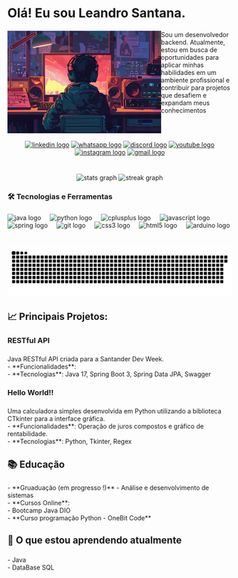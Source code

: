 <h1 align="left">Olá! Eu sou Leandro Santana.</h1>

###

<img align="left" height="230" src="img/imgProg.jpg"  />

###

<p align="left">Sou um desenvolvedor backend. Atualmente, estou em busca de oportunidades para aplicar minhas habilidades em um ambiente profissional e contribuir para projetos que desafiem e expandam meus conhecimentos</p>

###

<br clear="both">
<br>
<div align="center">
   <a href="www.linkedin.com/in/leandro-edvan"><img src="https://img.shields.io/static/v1?message=LinkedIn&logo=linkedin&label=&color=0077B5&logoColor=white&labelColor=&style=for-the-badge" height="32" alt="linkedin logo"  /></a>
  <a href="https://wa.me/71983968330"><img src="https://img.shields.io/static/v1?message=Whatsapp&logo=whatsapp&label=&color=25D366&logoColor=white&labelColor=&style=for-the-badge" height="32" alt="whatsapp logo"  /></a>
  <a href=""><img src="https://img.shields.io/static/v1?message=Discord&logo=discord&label=&color=7289DA&logoColor=white&labelColor=&style=for-the-badge" height="32" alt="discord logo"  /></a>
  <a href=""><img src="https://img.shields.io/static/v1?message=Youtube&logo=youtube&label=&color=FF0000&logoColor=white&labelColor=&style=for-the-badge" height="32" alt="youtube logo"  /></a>
  <a href=""><img src="https://img.shields.io/static/v1?message=Instagram&logo=instagram&label=&color=E4405F&logoColor=white&labelColor=&style=for-the-badge" height="32" alt="instagram logo"  /></a>
  <a href=""><img src="https://img.shields.io/static/v1?message=Gmail&logo=gmail&label=&color=D14836&logoColor=white&labelColor=&style=for-the-badge" height="32" alt="gmail logo"  /></a>
</div>

###

<br clear="both">

<div align="center">
  <img src="https://github-readme-stats.vercel.app/api?username=LeandroEdv&hide_title=false&hide_rank=false&show_icons=true&include_all_commits=true&count_private=true&disable_animations=false&theme=default&locale=en&hide_border=false" height="150" alt="stats graph"  />
  <img src="https://streak-stats.demolab.com?user=LeandroEdv&locale=en&mode=daily&theme=default&hide_border=false&border_radius=5" height="150" alt="streak graph"  />
</div>

###

<h3 align="left">🛠️ Tecnologias e Ferramentas</h3>

###

<div align="left">
  <img src="https://cdn.jsdelivr.net/gh/devicons/devicon/icons/java/java-original.svg" height="30" alt="java logo"  />
  <img width="12" />
  <img src="https://cdn.jsdelivr.net/gh/devicons/devicon/icons/python/python-original.svg" height="30" alt="python logo"  />
  <img width="12" />
  <img src="https://cdn.jsdelivr.net/gh/devicons/devicon/icons/cplusplus/cplusplus-original.svg" height="30" alt="cplusplus logo"  />
  <img width="12" />
  <img src="https://cdn.jsdelivr.net/gh/devicons/devicon/icons/javascript/javascript-original.svg" height="30" alt="javascript logo"  />
  <img width="12" />
  <img src="https://cdn.jsdelivr.net/gh/devicons/devicon/icons/spring/spring-original.svg" height="30" alt="spring logo"  />
  <img width="12" />
  <img src="https://cdn.jsdelivr.net/gh/devicons/devicon/icons/git/git-original.svg" height="30" alt="git logo"  />
  <img width="12" />
  <img src="https://cdn.jsdelivr.net/gh/devicons/devicon/icons/css3/css3-original.svg" height="30" alt="css3 logo"  />
  <img width="12" />
  <img src="https://cdn.jsdelivr.net/gh/devicons/devicon/icons/html5/html5-original.svg" height="30" alt="html5 logo"  />
  <img width="12" />
  <img src="https://cdn.jsdelivr.net/gh/devicons/devicon/icons/arduino/arduino-original.svg" height="30" alt="arduino logo"  />
</div>

###

<br clear="both">

<img src="https://raw.githubusercontent.com/LeandroEdv/LeandroEdv/output/snake.svg" alt="Snake animation" />

###

<h2 align="left">📈 Principais Projetos:</h2>

###

<h3 align="left">RESTful API</h3>

###

<p align="left">Java RESTful API criada para a Santander Dev Week.<br>- **Funcionalidades**: <br>- **Tecnologias**: Java 17, Spring Boot 3, Spring Data JPA, Swagger</p>

###

<h3 align="left">Hello World!!</h3>

###

<p align="left">Uma calculadora simples desenvolvida em Python utilizando a biblioteca CTkinter para a interface gráfica.<br>- **Funcionalidades**: Operação de juros compostos e gráfico de rentabilidade.<br>- **Tecnologias**: Python, Tkinter, Regex</p>

###

<h2 align="left">📚 Educação</h2>

###

<p align="left">- **Gruaduação (em progresso !)** -  Análise e desenvolvimento de sistemas<br>- **Cursos Online**:<br>  - Bootcamp Java DIO<br>  - **Curso programação Python - OneBit Code**</p>

###

<h2 align="left">🌱 O que estou aprendendo atualmente</h2>

###

<p align="left">- Java<br>- DataBase SQL</p>

###
